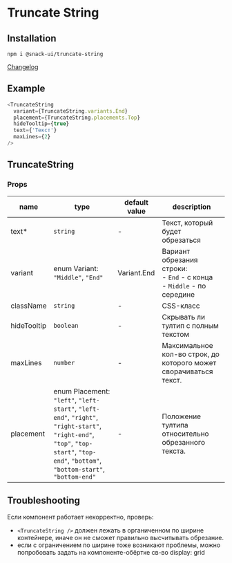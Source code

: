 # Truncate String

## Installation
`npm i @snack-ui/truncate-string`

[Changelog](./CHANGELOG.md)

## Example 

```typescript jsx
<TruncateString
  variant={TruncateString.variants.End}
  placement={TruncateString.placements.Top}
  hideTooltip={true}
  text={'Текст'}
  maxLines={2}
/>
```

[//]: DOCUMENTATION_SECTION_START
[//]: THIS_SECTION_IS_AUTOGENERATED_PLEASE_DONT_EDIT_IT
## TruncateString
### Props
| name | type | default value | description |
|------|------|---------------|-------------|
| text* | `string` | - | Текст, который будет обрезаться |
| variant | enum Variant: `"Middle"`, `"End"` | Variant.End | Вариант обрезания строки: <br> - `End` - с конца <br> - `Middle` - по середине |
| className | `string` | - | CSS-класс |
| hideTooltip | `boolean` | - | Скрывать ли тултип с полным текстом |
| maxLines | `number` | - | Максимальное кол-во строк, до которого может сворачиваться текст. |
| placement | enum Placement: `"left"`, `"left-start"`, `"left-end"`, `"right"`, `"right-start"`, `"right-end"`, `"top"`, `"top-start"`, `"top-end"`, `"bottom"`, `"bottom-start"`, `"bottom-end"` | - | Положение тултипа относительно обрезанного текста. |


[//]: DOCUMENTATION_SECTION_END

## Troubleshooting

Если компонент работает некорректно, проверь:
* `<TruncateString />` должен лежать в органиченном по ширине контейнере,
  иначе он не сможет правильно высчитывать обрезание.
* если с ограничением по ширине тоже возникают проблемы, можно попробовать 
  задать на компоненте-обёртке св-во display: grid 